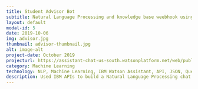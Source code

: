 ```yaml
---
title: Student Advisor Bot 
subtitle: Natural Language Processing and knowledge base weebhook using APIs 
layout: default
modal-id: 5
date: 2019-10-06
img: advisor.jpg
thumbnail: advisor-thumbnail.jpg
alt: image-alt
project-date: October 2019
projecturl: https://assistant-chat-us-south.watsonplatform.net/web/public/140f64fe-5d90-473e-9964-264c08492840
category: Machine Learning
technology: NLP, Machine Learning, IBM Watson Assistant, API, JSON, Queries, Artificial Intelligence
description: Used IBM APIs to build a Natural Language Processing chat bot to recommend Coursera courses based on input received as well as to solve issues with the Coursera website. 
---
```

